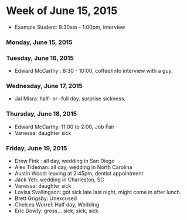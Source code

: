 # Week of June 15, 2015

* Example Student: 8:30am - 1:00pm, interview

### Monday, June 15, 2015

### Tuesday, June 16, 2015
* Edward McCarthy : 8:30 - 10:00, coffee/info interview with a guy.

### Wednesday, June 17, 2015

* Jai Misra: half- or -full day. surprise sickness.

### Thursday, June 18, 2015
* Edward McCarthy: 11:00 to 2:00, Job Fair
* Vanessa: daughter sick

### Friday, June 19, 2015

* Drew Fink : all day, wedding in San Diego
* Alex Tideman: all day, wedding in North Carolina
* Austin Wood: leaving at 2:45pm, dentist appointment
* Jack Yeh: wedding in Charleston, SC
* Vanessa: daughter sick
* Lovisa Svallingson: got sick late last night, might come in after lunch.
* Brett Grigsby: Unexcused
* Chelsea Worrel: Half day, Wedding
* Eric Dowty: gross... sick, sick, sick
